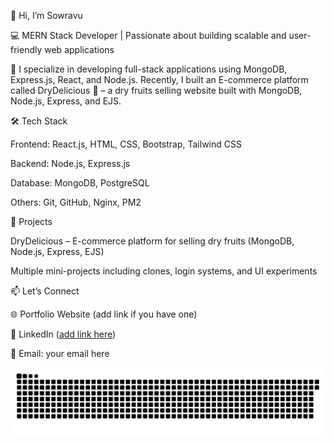 👋 Hi, I’m Sowravu

💻 MERN Stack Developer | Passionate about building scalable and user-friendly web applications

🚀 I specialize in developing full-stack applications using MongoDB, Express.js, React, and Node.js.
Recently, I built an E-commerce platform called DryDelicious 🛒 – a dry fruits selling website built with MongoDB, Node.js, Express, and EJS.

🛠️ Tech Stack

Frontend: React.js, HTML, CSS, Bootstrap, Tailwind CSS

Backend: Node.js, Express.js

Database: MongoDB, PostgreSQL

Others: Git, GitHub, Nginx, PM2

🌟 Projects

DryDelicious – E-commerce platform for selling dry fruits (MongoDB, Node.js, Express, EJS)

Multiple mini-projects including clones, login systems, and UI experiments

📫 Let’s Connect

🌐 Portfolio Website
 (add link if you have one)

💼 LinkedIn
 ([add link here](https://www.linkedin.com/in/sowravu-suresh-5349aa306/))

📧 Email: your email here





![Snake animation](https://raw.githubusercontent.com/sowravu/sowravu/output/snake.svg)











